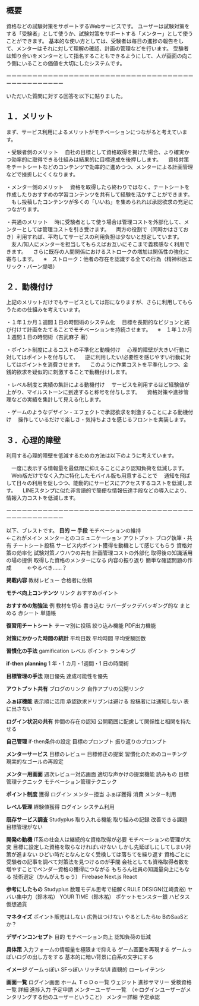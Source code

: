 ## 概要
資格などの試験対策をサポートするWebサービスです。
ユーザーは試験対策をする「受験者」として使うか、試験対策をサポートする「メンター」として使うことができます。
基本的な使い方としては、受験者は毎日の進捗の報告をして、メンターはそれに対して理解の確認、計画の管理などを行います。
受験者は知り合いをメンターとして指名することもできるようにして、人が画面の向こう側にいることの価値を大切にしたシステムです。


ーーーーーーーーーーーーーーーーーーーーーーーーーーーーーーーーーーーーーーーーーーーーーーー


いただいた質問に対する回答を以下に貼りました。
## １．メリット
まず、サービス利用によるメリットがモチベーションにつながると考えています。
 
・受験者側のメリット
　自社の目標として資格取得を掲げた場合、より確実かつ効率的に取得できる仕組みは結果的に目標達成を後押しします。
　資格対策をチートシートなどのコンテンツで効率的に進めつつ、メンターによる計画管理などで挫折しにくくなります。
 
・メンター側のメリット
　資格を取得したら終わりではなく、チートシートを作成したりおすすめの学習コンテンツを共有して経験を活かすことができます。
　もし投稿したコンテンツが多くの「いいね」を集められれば承認欲求の充足につながります。

・共通のメリット
　時に受験者として使う場合は管理コストを外部化して、メンターとしては管理コストを引き受けます。
　両方の役割で（同時かはさておき）利用すれば、平均してサービスの利用負担は少ないと想定しています。
　友人/知人にメンターを担当してもらえばお互いにそこまで義務感なく利用できます。
　さらに既存の人間関係におけるストロークの増加は関係性の強化に寄与します。
　※　ストローク：他者の存在を認識する全ての行為（精神科医エリック・バーン提唱）

## ２．動機付け
上記のメリットだけでもサービスとしては形になりますが、さらに利用してもらうための仕組みを考えています。
 
・１年１か月１週間１日の時間術のシステム化
　目標を長期的なビジョンと結び付けて計画をたてることでモチベーションを持続させます。
　※　１年１か月１週間１日の時間術（吉武麻子 著）

・ポイント制度によるコストの平準化と動機付け
　心理的障壁が大きい行動に対してはポイントを付与して、
　逆に利用したい/必要性を感じやすい行動に対してはポイントを消費させます。
　このように作業コストを平準化しつつ、金銭的欲求を疑似的に刺激することで動機付けします。
 
・レベル制度と実績の集計による動機付け
　サービスを利用するほど経験値が上がり、マイルストーンに到達すると称号を付与します。
　資格対策や進捗管理などの実績を集計して見える化します。
 
・ゲームのようなデザイン・エフェクトで承認欲求を刺激することによる動機付け
　操作しているだけで楽しさ・気持ちよさを感じるフロントを実装します。
 
## ３．心理的障壁
利用する心理的障壁を低減するための方法は以下のように考えています。　
 
　一度に表示する情報量を最低限に抑えることにより認知負荷を低減します。
　Web版だけでなく入力に特化したモバイル版も用意することで
　通知を飛ばして日々の利用を促しつつ、能動的にサービスにアクセスするコストを低減します。
　LINEスタンプに似た非言語的で簡便な情報伝達手段などの導入により、情報入力コストを低減します。


 
ーーーーーーーーーーーーーーーーーーーーーーーーーーーーーーーーーーーーーーーーーーーーーーー





以下、ブレストです。
**目的 ー 手段**
モチベーションの維持　　　　　　　　　　　　←これがメイン
メンターとのコミュニケーション
アウトプット
ブログ執筆・共有
チートシート投稿
サービス内ポイント獲得を動機として感じてもらう
資格対策の効率化
試験対策ノウハウの共有
計画管理コストの外部化
取得後の知識活用の場の提供
取得した資格のメンターになる
内容の振り返り
簡単な確認問題の作成　　　←やるべき......？

**掲載内容**
教材レビュー
合格者に依頼

**モチベ向上コンテンツ**
リンク
おすすめポイント

**おすすめの勉強法**
例
教材を切る
書き込む
ラバーダックデバッギング的な
まとめる
赤シート
単語帳



**復習用チートシート**
テーマ別に投稿
絞り込み機能
PDF出力機能

**対策にかかった時間の統計**
平均日数
平均時間
平均受験回数

**習慣化の手法**
gamification
レベル
ポイント
ランキング


**if-then planning**
1 年・1 カ月・1週間・1 日の時間術

**目標管理の手法**
期日優先
達成可能性を優先



**アウトプット共有**
ブログのリンク
自作アプリの公開リンク

**ふぁぼ機能**
表示順に活用
承認欲求ドリブンは避ける
投稿者には通知しない
表に出さない



**ログイン状況の共有**
仲間の存在の認知
公開範囲に配慮して関係性と相関を持たせる

**自己管理**
if-then条件の設定
目標のプロンプト
振り返りのプロンプト

**メンターサービス**
目標のレビュー
目標修正の提案
習慣化のためのコーチング
現実的なゴールの再設定

**メンター用画面**
週次レビュー対応画面
適切な声かけの提案機能
読みもの
目標管理テクニック
モチベーション管理テクニック

**ポイント制度**
獲得
ログイン
メンター担当
ふぁぼ獲得
消費
メンター利用

**レベル管理**
経験値獲得
ログイン
システム利用

**既存サービス調査**
Studyplus
取り入れる機能
取り組みの記録
改善できる課題
目標管理がない

**開発の動機**
IT系の社会人は継続的な資格取得が必要
モチベーションの管理が大変
目標に設定した資格を取らなければいけない
しかし先延ばしにしてしまい対策が進まない
ひどい時だとなんとなく受検しては落ちてを繰り返す
資格ごとに受験者の記事を調べて対策法を見つけるのが手間
会社としても資格取得者数を増やすことでベンダー資格の獲得につながる
もちろん社員の知識量向上にもなる
技術選定（かんがえちゅう）
Firebase
Next.js
React

**参考にしたもの**
Studyplus
数理モデル思考で紐解くRULE DESIGN(江崎貴裕)
ヤバい集中力（鈴木祐）
YOUR TIME（鈴木祐）
ポケットモンスター銀
ハピタス
仮想通貨


**マネタイズ**
ポイント販売はしない
広告はつけない
やるとしたらto BのSaaSとか？



**デザインコンセプト**
目的
モチベーション向上
認知負荷の低減


**具体策**
入力フォームの情報量を極限まで抑える
ゲーム画面を再現する
ゲームっぽいログの出し方をする
基本的に暗い背景に白系の文字にする


**イメージ**
ゲームっぽい
SFっぽい
リッチなUI
直観的
ローレイテンシ



**画面一覧**
ログイン画面
ホーム
ＴｏＤｏ一覧
ウェジット
進捗サマリー
受検資格一覧
詳細
進捗入力
予定申請
メンターユーザー一覧　（←ログインユーザーがメンタリングする他のユーザーということ）
メンター詳細
予定承認


